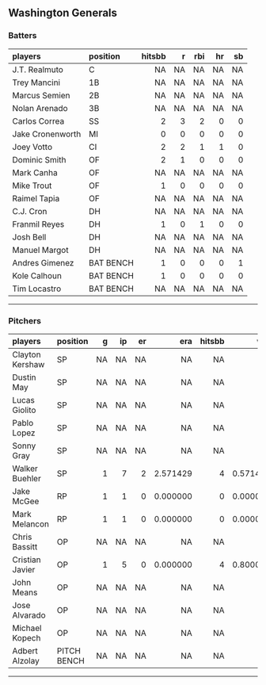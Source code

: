 ## Washington Generals

### Batters

 
|players          |position  | hitsbb|  r| rbi| hr| sb| 
|:----------------|:---------|------:|--:|---:|--:|--:| 
|J.T. Realmuto    |C         |     NA| NA|  NA| NA| NA| 
|Trey Mancini     |1B        |     NA| NA|  NA| NA| NA| 
|Marcus Semien    |2B        |     NA| NA|  NA| NA| NA| 
|Nolan Arenado    |3B        |     NA| NA|  NA| NA| NA| 
|Carlos Correa    |SS        |      2|  3|   2|  0|  0| 
|Jake Cronenworth |MI        |      0|  0|   0|  0|  0| 
|Joey Votto       |CI        |      2|  2|   1|  1|  0| 
|Dominic Smith    |OF        |      2|  1|   0|  0|  0| 
|Mark Canha       |OF        |     NA| NA|  NA| NA| NA| 
|Mike Trout       |OF        |      1|  0|   0|  0|  0| 
|Raimel Tapia     |OF        |     NA| NA|  NA| NA| NA| 
|C.J. Cron        |DH        |     NA| NA|  NA| NA| NA| 
|Franmil Reyes    |DH        |      1|  0|   1|  0|  0| 
|Josh Bell        |DH        |     NA| NA|  NA| NA| NA| 
|Manuel Margot    |DH        |     NA| NA|  NA| NA| NA| 
|Andres Gimenez   |BAT BENCH |      1|  0|   0|  0|  1| 
|Kole Calhoun     |BAT BENCH |      1|  0|   0|  0|  0| 
|Tim Locastro     |BAT BENCH |     NA| NA|  NA| NA| NA| 

* * *

### Pitchers

 
|players         |position    |  g| ip| er|      era| hitsbb|      whip| so|  w| sv| 
|:---------------|:-----------|--:|--:|--:|--------:|------:|---------:|--:|--:|--:| 
|Clayton Kershaw |SP          | NA| NA| NA|       NA|     NA|        NA| NA| NA| NA| 
|Dustin May      |SP          | NA| NA| NA|       NA|     NA|        NA| NA| NA| NA| 
|Lucas Giolito   |SP          | NA| NA| NA|       NA|     NA|        NA| NA| NA| NA| 
|Pablo Lopez     |SP          | NA| NA| NA|       NA|     NA|        NA| NA| NA| NA| 
|Sonny Gray      |SP          | NA| NA| NA|       NA|     NA|        NA| NA| NA| NA| 
|Walker Buehler  |SP          |  1|  7|  2| 2.571429|      4| 0.5714286|  9|  0|  0| 
|Jake McGee      |RP          |  1|  1|  0| 0.000000|      0| 0.0000000|  3|  0|  1| 
|Mark Melancon   |RP          |  1|  1|  0| 0.000000|      0| 0.0000000|  3|  0|  1| 
|Chris Bassitt   |OP          | NA| NA| NA|       NA|     NA|        NA| NA| NA| NA| 
|Cristian Javier |OP          |  1|  5|  0| 0.000000|      4| 0.8000000|  9|  1|  0| 
|John Means      |OP          | NA| NA| NA|       NA|     NA|        NA| NA| NA| NA| 
|Jose Alvarado   |OP          | NA| NA| NA|       NA|     NA|        NA| NA| NA| NA| 
|Michael Kopech  |OP          | NA| NA| NA|       NA|     NA|        NA| NA| NA| NA| 
|Adbert Alzolay  |PITCH BENCH | NA| NA| NA|       NA|     NA|        NA| NA| NA| NA| 


* * *


